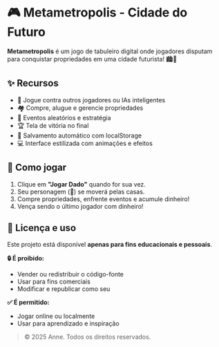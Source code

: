 # 🎮 Metametropolis - Cidade do Futuro

**Metametropolis** é um jogo de tabuleiro digital onde jogadores disputam para conquistar propriedades em uma cidade futurista! 🏙️🚀

## ✨ Recursos
- 🎲 Jogue contra outros jogadores ou IAs inteligentes
- 🏘️ Compre, alugue e gerencie propriedades
- 🧠 Eventos aleatórios e estratégia
- 🏆 Tela de vitória no final
- 💾 Salvamento automático com localStorage
- 💻 Interface estilizada com animações e efeitos

## 👾 Como jogar
1. Clique em **"Jogar Dado"** quando for sua vez.
2. Seu personagem (👾) se moverá pelas casas.
3. Compre propriedades, enfrente eventos e acumule dinheiro!
4. Vença sendo o último jogador com dinheiro!

## 🛑 Licença e uso
Este projeto está disponível **apenas para fins educacionais e pessoais**.

**🔒 É proibido:**
- Vender ou redistribuir o código-fonte
- Usar para fins comerciais
- Modificar e republicar como seu

**✅ É permitido:**
- Jogar online ou localmente
- Usar para aprendizado e inspiração

> © 2025 Anne. Todos os direitos reservados.